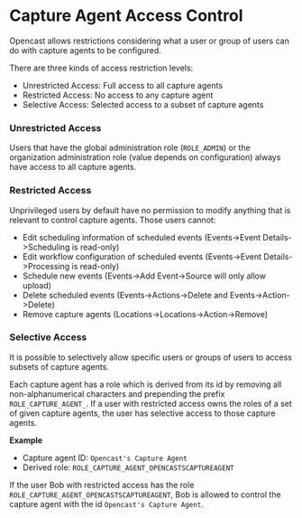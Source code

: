 # Capture Agent Access Control

Opencast allows restrictions considering what a user or group of users can do with capture agents to be configured.

There are three kinds of access restriction levels:

- Unrestricted Access: Full access to all capture agents
- Restricted Access: No access to any capture agent
- Selective Access: Selected access to a subset of capture agents

### Unrestricted Access

Users that have the global administration role (`ROLE_ADMIN`) or the organization administration role
(value depends on configuration) always have access to all capture agents.

### Restricted Access

Unprivileged users by default have no permission to modify anything that is relevant to control capture agents.
Those users cannot:

- Edit scheduling information of scheduled events (Events->Event Details->Scheduling is read-only)
- Edit workflow configuration of scheduled events (Events->Event Details->Processing is read-only)
- Schedule new events (Events->Add Event->Source will only allow upload)
- Delete scheduled events (Events->Actions->Delete and Events->Action->Delete)
- Remove capture agents (Locations->Locations->Action->Remove)

### Selective Access

It is possible to selectively allow specific users or groups of users to access subsets of capture agents.

Each capture agent has a role which is derived from its id by removing all non-alphanumerical characters and
prepending the prefix `ROLE_CAPTURE_AGENT_`.
If a user with restricted access owns the roles of a set of given capture agents, the user has selective access
to those capture agents.

**Example**

- Capture agent ID: `Opencast's Capture Agent`
- Derived role: `ROLE_CAPTURE_AGENT_OPENCASTSCAPTUREAGENT`

If the user Bob with restricted access has the role `ROLE_CAPTURE_AGENT_OPENCASTSCAPTUREAGENT`, Bob is allowed
to control the capture agent with the id `Opencast's Capture Agent`.
